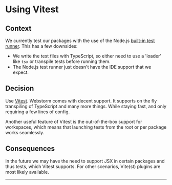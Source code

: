 # Using Vitest

## Context

We currently test our packages with the use of the Node.js [built-in test runner][1]. This
has a few downsides:

- We write the test files with TypeScript, so either need to use a 'loader' like `tsx` or
  transpile tests before running them.
- The Node.js test runner just doesn't have the IDE support that we expect.

## Decision

Use [Vitest][2]. Webstorm comes with decent support. It supports on the fly transpiling of
TypeScript and many more things. While staying fast, and only requiring a few lines of
config.

Another useful feature of Vitest is the out-of-the-box support for workspaces, which means
that launching tests from the root or per package works seamlessly.

## Consequences

In the future we may have the need to support JSX in certain packages and thus tests,
which Vitest supports. For other scenarios, Vite(st) plugins are most likely available.

---

[1]: https://nodejs.org/api/test.html
[2]: https://vitest.dev/
